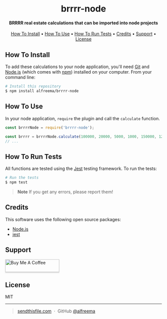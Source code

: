 <h1 align="center">
  <br>
  brrrr-node
  <br>
</h1>

<h4 align="center">BRRRR real estate calculations that can be imported into node projects</h4>

<p align="center">
  <a href="#how-to-install">How To Install</a> •
  <a href="#how-to-use">How To Use</a> •
  <a href="#how-to-run-tests">How To Run Tests</a> •
  <a href="#credits">Credits</a> •
  <a href="#support">Support</a> •
  <a href="#license">License</a>
</p>

## How To Install

To add these calculations to your node application, you'll need [Git](https://git-scm.com) and [Node.js](https://nodejs.org/en/download/) (which comes with [npm](http://npmjs.com)) installed on your computer. From your command line:

```bash
# Install this repository
$ npm install alfreema/brrrr-node
```

## How To Use

In your node application, `require` the plugin and call the `calculate` function.

```javascript
const brrrrNode = require('brrrr-node');

const brrrr = brrrrNode.calculate(100000, 20000, 5000, 1000, 150000, 1200, 2000, 75, 8, 5, 2, 1, 1);
// ...
```

## How To Run Tests

All functions are tested using the [Jest](https://jestjs.io/) testing framework.  To run the tests:

```bash
# Run the tests
$ npm test
```

> **Note**
> If you get any errors, please report them!

## Credits

This software uses the following open source packages:

- [Node.js](https://nodejs.org/)
- [jest](https://jestjs.io/)

## Support

<a href="https://www.buymeacoffee.com/alfreema" target="_blank"><img src="https://www.buymeacoffee.com/assets/img/custom_images/purple_img.png" alt="Buy Me A Coffee" style="height: 41px !important;width: 174px !important;box-shadow: 0px 3px 2px 0px rgba(190, 190, 190, 0.5) !important;-webkit-box-shadow: 0px 3px 2px 0px rgba(190, 190, 190, 0.5) !important;" ></a>

## License

MIT

---

> [sendthisfile.com](https://sendthisfile.com) &nbsp;&middot;&nbsp;
> GitHub [@alfreema](https://github.com/alfreema)


